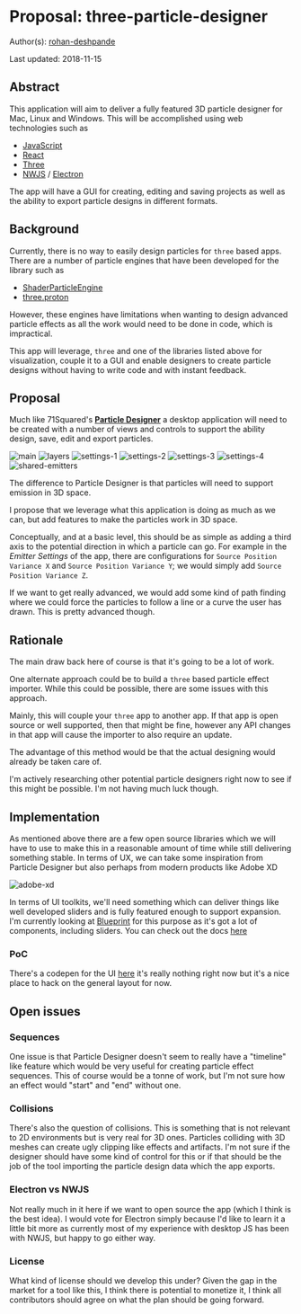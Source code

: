 # Proposal: three-particle-designer

Author(s): [rohan-deshpande](http://github.com/rohan-deshpande)

Last updated: 2018-11-15

## Abstract

This application will aim to deliver a fully featured 3D particle designer for Mac, Linux and Windows. This will be accomplished using web technologies such as

* [JavaScript](https://www.javascript.com/)
* [React](https://facebook.github.io/react/)
* [Three](https://threejs.org)
* [NWJS](https://nwjs.io) / [Electron](https://electronjs.org/)

The app will have a GUI for creating, editing and saving projects as well as the ability to export particle designs in different formats.

## Background

Currently, there is no way to easily design particles for `three` based apps. There are a number of particle engines that have been developed for the library such as

* [ShaderParticleEngine](https://github.com/squarefeet/ShaderParticleEngine)
* [three.proton](https://a-jie.github.io/three.proton/)

However, these engines have limitations when wanting to design advanced particle effects as all the work would need to be done in code, which is impractical.

This app will leverage, `three` and one of the libraries listed above for visualization, couple it to a GUI and enable designers to create particle designs without having to write code and with instant feedback.

## Proposal

Much like 71Squared's **[Particle Designer](https://71squared.com/particledesigner)** a desktop application will need to be created with a number of views and controls to support the ability design, save, edit and export particles.

![main](files/ui-examples/particle-designer/main.png)
![layers](files/ui-examples/particle-designer/system-emitter-layers.png)
![settings-1](files/ui-examples/particle-designer/settings-1.png)
![settings-2](files/ui-examples/particle-designer/settings-2.png)
![settings-3](files/ui-examples/particle-designer/settings-3.png)
![settings-4](files/ui-examples/particle-designer/settings-4.png)
![shared-emitters](files/ui-examples/particle-designer/shared-emitters.png)

The difference to Particle Designer is that particles will need to support emission in 3D space.

I propose that we leverage what this application is doing as much as we can, but add features to make the particles work in 3D space.

Conceptually, and at a basic level, this should be as simple as adding a third axis to the potential direction in which a particle can go. For example in the _Emitter Settings_ of the app, there are configurations for `Source Position Variance X` and `Source Position Variance Y`; we would simply add `Source Position Variance Z`.  

If we want to get really advanced, we would add some kind of path finding where we could force the particles to follow a line or a curve the user has drawn. This is pretty advanced though.

## Rationale

The main draw back here of course is that it's going to be a lot of work.

One alternate approach could be to build a `three` based particle effect importer. While this could be possible, there are some issues with this approach.

Mainly, this will couple your `three` app to another app. If that app is open source or well supported, then that might be fine, however any API changes in that app will cause the importer to also require an update.

The advantage of this method would be that the actual designing would already be taken care of.

I'm actively researching other potential particle designers right now to see if this might be possible. I'm not having much luck though.

## Implementation

As mentioned above there are a few open source libraries which we will have to use to make this in a reasonable amount of time while still delivering something stable. In terms of UX, we can take some inspiration from Particle Designer but also perhaps from modern products like Adobe XD

![adobe-xd](files/ui-examples/adobe-xd/adobe-xd-ui.png)

In terms of UI toolkits, we'll need something which can deliver things like well developed sliders and is fully featured enough to support expansion. I'm currently looking at [Blueprint](http://blueprintjs.com/) for this purpose as it's got a lot of components, including sliders. You can check out the docs [here](https://blueprintjs.com/docs/)

### PoC

There's a codepen for the UI [here](https://codepen.io/rohandeshpande/pen/jQmrWW) it's really nothing right now but it's a nice place to hack on the general layout for now.

## Open issues

### Sequences

One issue is that Particle Designer doesn't seem to really have a "timeline" like feature which would be very useful for creating particle effect sequences. This of course would be a tonne of work, but I'm not sure how an effect would "start" and "end" without one.

### Collisions

There's also the question of collisions. This is something that is not relevant to 2D environments but is very real for 3D ones. Particles colliding with 3D meshes can create ugly clipping like effects and artifacts. I'm not sure if the designer should have some kind of control for this or if that should be the job of the tool importing the particle design data which the app exports.

### Electron vs NWJS

Not really much in it here if we want to open source the app (which I think is the best idea). I would vote for Electron simply because I'd like to learn it a little bit more as currently most of my experience with desktop JS has been with NWJS, but happy to go either way.

### License

What kind of license should we develop this under? Given the gap in the market for a tool like this, I think there is potential to monetize it, I think all contributors should agree on what the plan should be going forward.
